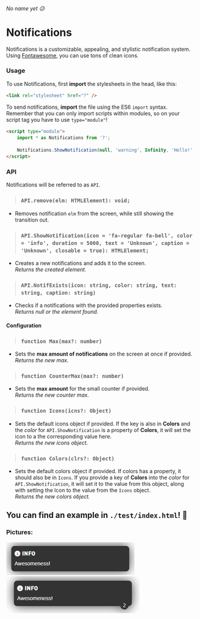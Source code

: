 ###### No name yet 😥

# Notifications

Notifications is a customizable, appealing, and stylistic notification system.<br/>
Using [Fontawesome](https://fontawesome.com/), you can use tons of clean icons.

### Usage

To use Notifications, first **import** the stylesheets in the head, like this:

```html
<link rel="stylesheet" href="?" />
```

To send notifications, **import** the file using the ES6 `import` syntax. Remember that you can only import scripts within modules, so on your script tag you have to use `type="module"`!

```html
<script type="module">
	import * as Notifications from '?';

	Notifications.ShowNotification(null, 'warning', Infinity, 'Hello!', 'INFO');
</script>
```

### API

Notifications will be referred to as `API`.

> ### `API.remove(elm: HTMLElement): void;`

-   Removes notification `elm` from the screen, while still showing the transition out.

> ### `API.ShowNotification(icon = 'fa-regular fa-bell', color = 'info', duration = 5000, text = 'Unknown', caption = 'Unknown', closable = true): HTMLElement;`

-   Creates a new notifications and adds it to the screen.<br/> _Returns the created element._

> ### `API.NotifExists(icon: string, color: string, text: string, caption: string)`

-   Checks if a notifications with the provided properties exists.<br/>_Returns null or the element found._

#### Configuration

> ### `function Max(max?: number)`

-   Sets the **max amount of notifications** on the screen at once if provided.<br />_Returns the new max._

> ### `function CounterMax(max?: number)`

-   Sets the **max amount** for the small counter if provided.<br />_Returns the new counter max._

> ### `function Icons(icns?: Object)`

-   Sets the default icons object if provided. If the key is also in **Colors** and the _color_ for `API.ShowNotification` is a property of **Colors**, it will set the icon to a the corresponding value here.<br />_Returns the new icons object._

> ### `function Colors(clrs?: Object)`

-   Sets the default colors object if provided. If colors has a property, it should also be in `Icons`. If you provide a key of **Colors** into the _color_ for `API.ShowNotification`, it will set it to the value from this object, along with setting the Icon to the value from the `Icons` object.<br />_Returns the new colors object._

## You can find an example in `./test/index.html`! 🧪

### Pictures:<br/>

![example picture](https://raw.githubusercontent.com/Battledash-2/Notifications/main/screenshots/screenshot0.png)<br/>
![example picture](https://raw.githubusercontent.com/Battledash-2/Notifications/main/screenshots/screenshot1.png)

